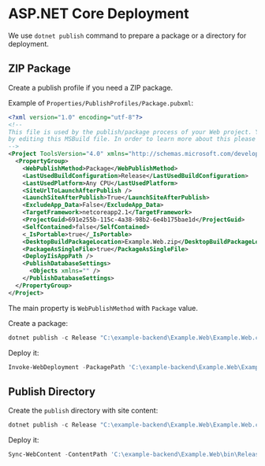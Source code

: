 # ASP.NET Core Deployment

We use `dotnet publish` command to prepare a package or a directory for deployment.

## ZIP Package

Create a publish profile if you need a ZIP package.

Example of `Properties/PublishProfiles/Package.pubxml`:

```xml
<?xml version="1.0" encoding="utf-8"?>
<!--
This file is used by the publish/package process of your Web project. You can customize the behavior of this process
by editing this MSBuild file. In order to learn more about this please visit https://go.microsoft.com/fwlink/?LinkID=208121.
-->
<Project ToolsVersion="4.0" xmlns="http://schemas.microsoft.com/developer/msbuild/2003">
  <PropertyGroup>
    <WebPublishMethod>Package</WebPublishMethod>
    <LastUsedBuildConfiguration>Release</LastUsedBuildConfiguration>
    <LastUsedPlatform>Any CPU</LastUsedPlatform>
    <SiteUrlToLaunchAfterPublish />
    <LaunchSiteAfterPublish>True</LaunchSiteAfterPublish>
    <ExcludeApp_Data>False</ExcludeApp_Data>
    <TargetFramework>netcoreapp2.1</TargetFramework>
    <ProjectGuid>691e255b-115c-4a38-98b2-6e4b175bae1d</ProjectGuid>
    <SelfContained>false</SelfContained>
    <_IsPortable>true</_IsPortable>
    <DesktopBuildPackageLocation>Example.Web.zip</DesktopBuildPackageLocation>
    <PackageAsSingleFile>true</PackageAsSingleFile>
    <DeployIisAppPath />
    <PublishDatabaseSettings>
      <Objects xmlns="" />
    </PublishDatabaseSettings>
  </PropertyGroup>
</Project>
```

The main property is `WebPublishMethod` with `Package` value.

Create a package:

```powershell
dotnet publish -c Release "C:\example-backend\Example.Web\Example.Web.csproj" /p:PublishProfile=Package
```

Deploy it:

```powershell
Invoke-WebDeployment -PackagePath 'C:\example-backend\Example.Web\Example.Web.zip' -ServerHost 'web.example.com' -SiteName 'example.com' -Application ''
```

## Publish Directory

Create the `publish` directory with site content:

```powershell
dotnet publish -c Release "C:\example-backend\Example.Web\Example.Web.csproj"
```

Deploy it:

```powershell
Sync-WebContent -ContentPath 'C:\example-backend\Example.Web\bin\Release\netcoreapp2.1\publish' -ServerHost 'web.example.com' -SiteName 'example.com' -Application ''
```
